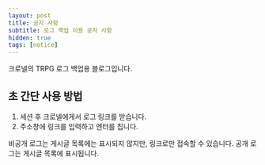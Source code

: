 ```yaml
---
layout: post
title: 공지 사항
subtitle: 로그 백업 이용 공지 사항
hidden: true
tags: [notice]
---
```


크로넬의 TRPG 로그 백업용 블로그입니다.

## 초 간단 사용 방법

1. 세션 후 크로넬에게서 로그 링크를 받습니다.
2. 주소창에 링크를 입력하고 엔터를 칩니다.

비공개 로그는 게시글 목록에는 표시되지 않지만, 링크로만 접속할 수 있습니다. 
공개 로그는 게시글 목록에 표시됩니다.
